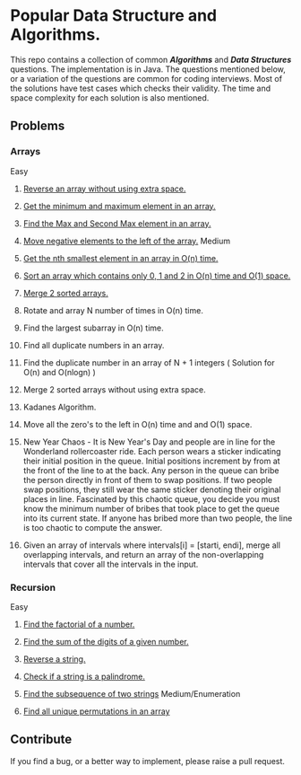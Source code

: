 # Popular Data Structure and Algorithms.

This repo contains a collection of common ***Algorithms*** and ***Data Structures*** questions. 
The implementation is in Java. The questions mentioned below, or a variation of the questions are common for coding interviews. Most of the solutions have test cases which checks their validity. The time and space complexity for each solution is also mentioned.

## Problems

### Arrays
Easy
1. [Reverse an array without using extra space.](https://github.com/VinnieM/Popular-DS-Questions/blob/main/src/main/java/code/datastructures/arrays/ReverseArray.java)
2. [Get the minimum and maximum element in an array.](https://github.com/VinnieM/Popular-DS-Questions/blob/main/src/main/java/code/datastructures/arrays/MaxMinElement.java)
3. [Find the Max and Second Max element in an array.](https://github.com/VinnieM/Popular-DS-Questions/blob/main/src/main/java/code/datastructures/arrays/MaxAndSecondMax.java)
4. [Move negative elements to the left of the array.](https://github.com/VinnieM/Popular-DS-Questions/blob/main/src/main/java/code/datastructures/arrays/NegativeElements.java)
Medium

5. [Get the nth smallest element in an array in O(n) time.](https://github.com/VinnieM/Popular-DS-Questions/blob/main/src/main/java/code/datastructures/arrays/NthSmallestElement.java)
6. [Sort an array which contains only 0, 1 and 2 in O(n) time and O(1) space.](https://github.com/VinnieM/Popular-DS-Questions/blob/main/src/main/java/code/datastructures/arrays/SortCustomArray.java)
7. [Merge 2 sorted arrays.](https://github.com/VinnieM/Popular-DS-Questions/blob/main/src/main/java/code/datastructures/arrays/ArrayUnion.java)
8. Rotate and array N number of times in O(n) time.
9. Find the largest subarray in O(n) time.
10. Find all duplicate numbers in an array.
11. Find the duplicate number in an array of N + 1 integers ( Solution for O(n) and O(nlogn) )
12. Merge 2 sorted arrays without using extra space.
13. Kadanes Algorithm.
14. Move all the zero's to the left in O(n) time and and O(1) space.
15. New Year Chaos - It is New Year's Day and people are in line for the Wonderland rollercoaster ride. Each person wears a sticker indicating their initial position in the queue. Initial positions increment by from at the front of the line to at the back. Any person in the queue can bribe the person directly in front of them to swap positions. If two people swap positions, they still wear the same sticker denoting their original places in line. Fascinated by this chaotic queue, you decide you must know the minimum number of bribes that took place to get the queue into its current state. If anyone has bribed more than two people, the line is too chaotic to compute the answer.
16. Given an array of intervals where intervals[i] = [starti, endi], merge all overlapping intervals, and return an array of the non-overlapping intervals that cover all the intervals in the input.

### Recursion
Easy
1. [Find the factorial of a number.](https://github.com/VinnieM/Popular-DS-Questions/blob/main/src/main/java/code/datastructures/recursion/FindFactorial.java)
2. [Find the sum of the digits of a given number.](https://github.com/VinnieM/Popular-DS-Questions/blob/main/src/main/java/code/datastructures/recursion/FindSumOfDigits.java)
3. [Reverse a string.](https://github.com/VinnieM/Popular-DS-Questions/blob/main/src/main/java/code/datastructures/recursion/ReverseString.java)
4. [Check if a string is a palindrome.](https://github.com/VinnieM/Popular-DS-Questions/blob/main/src/main/java/code/datastructures/recursion/Palindrome.java)
5. [Find the subsequence of two strings](https://github.com/VinnieM/Popular-DS-Questions/blob/main/src/main/java/code/datastructures/recursion/CheckSubsequence.java)
Medium/Enumeration

6. [Find all unique permutations in an array](https://github.com/VinnieM/Popular-DS-Questions/blob/main/src/main/java/code/datastructures/recursion/Permutations.java)

## Contribute

If you find a bug, or a better way to implement, please raise a pull request.